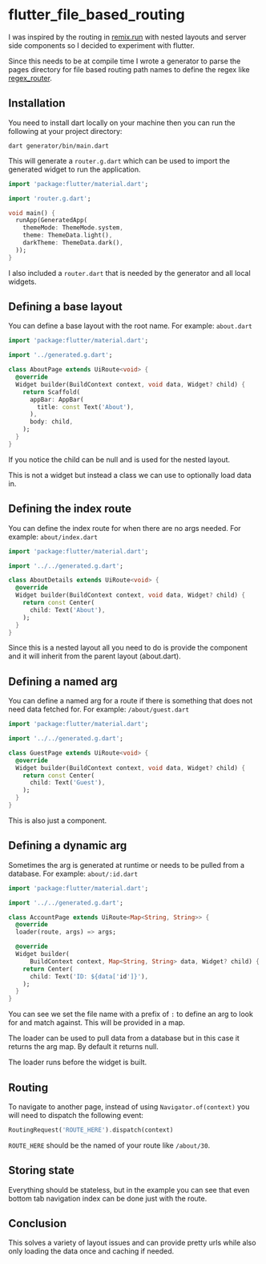 # flutter_file_based_routing

I was inspired by the routing in [remix.run](https://remix.run/) with nested layouts and server side components so I decided to experiment with flutter.

Since this needs to be at compile time I wrote a generator to parse the pages directory for file based routing path names to define the regex like [regex_router](https://pub.dev/packages/regex_router).

## Installation

You need to install dart locally on your machine then you can run the following at your project directory:

```
dart generator/bin/main.dart
```

This will generate a `router.g.dart` which can be used to import the generated widget to run the application.

```dart
import 'package:flutter/material.dart';

import 'router.g.dart';

void main() {
  runApp(GeneratedApp(
    themeMode: ThemeMode.system,
    theme: ThemeData.light(),
    darkTheme: ThemeData.dark(),
  ));
}

```

I also included a `router.dart` that is needed by the generator and all local widgets.

## Defining a base layout

You can define a base layout with the root name. For example: `about.dart`

```dart
import 'package:flutter/material.dart';

import '../generated.g.dart';

class AboutPage extends UiRoute<void> {
  @override
  Widget builder(BuildContext context, void data, Widget? child) {
    return Scaffold(
      appBar: AppBar(
        title: const Text('About'),
      ),
      body: child,
    );
  }
}

```

If you notice the child can be null and is used for the nested layout. 

This is not a widget but instead a class we can use to optionally load data in.

## Defining the index route

You can define the index route for when there are no args needed. For example: `about/index.dart`

```dart
import 'package:flutter/material.dart';

import '../../generated.g.dart';

class AboutDetails extends UiRoute<void> {
  @override
  Widget builder(BuildContext context, void data, Widget? child) {
    return const Center(
      child: Text('About'),
    );
  }
}

```

Since this is a nested layout all you need to do is provide the component and it will inherit from the parent layout (about.dart).

## Defining a named arg

You can define a named arg for a route if there is something that does not need data fetched for. For example: `/about/guest.dart`

```dart
import 'package:flutter/material.dart';

import '../../generated.g.dart';

class GuestPage extends UiRoute<void> {
  @override
  Widget builder(BuildContext context, void data, Widget? child) {
    return const Center(
      child: Text('Guest'),
    );
  }
}

```

This is also just a component.

## Defining a dynamic arg

Sometimes the arg is generated at runtime or needs to be pulled from a database. For example: `about/:id.dart`

```dart
import 'package:flutter/material.dart';

import '../../generated.g.dart';

class AccountPage extends UiRoute<Map<String, String>> {
  @override
  loader(route, args) => args;

  @override
  Widget builder(
      BuildContext context, Map<String, String> data, Widget? child) {
    return Center(
      child: Text('ID: ${data['id']}'),
    );
  }
}

```

You can see we set the file name with a prefix of `:` to define an arg to look for and match against. This will be provided in a map.

The loader can be used to pull data from a database but in this case it returns the arg map. By default it returns null.

The loader runs before the widget is built.

## Routing

To navigate to another page, instead of using `Navigator.of(context)` you will need to dispatch the following event:

```dart
RoutingRequest('ROUTE_HERE').dispatch(context)
```

`ROUTE_HERE` should be the named of your route like `/about/30`.

## Storing state

Everything should be stateless, but in the example you can see that even bottom tab navigation index can be done just with the route.

## Conclusion

This solves a variety of layout issues and can provide pretty urls while also only loading the data once and caching if needed.